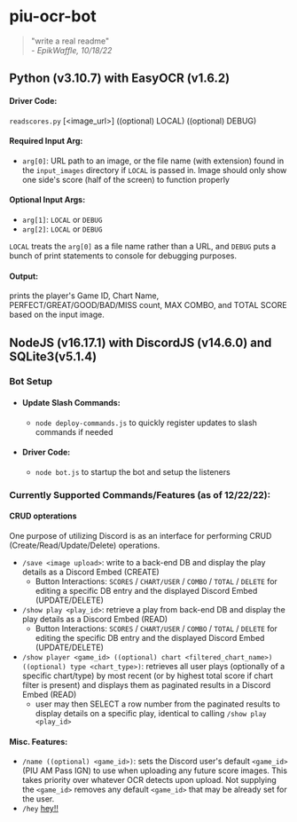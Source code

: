 # piu-ocr-bot 

> "write a real readme"<br> 
> \- *EpikWaffle, 10/18/22*

## Python (v3.10.7) with EasyOCR (v1.6.2)
#### Driver Code:
`readscores.py` [<image_url>] ((optional) LOCAL) ((optional) DEBUG)

#### Required Input Arg:
- `arg[0]`: URL path to an image, or the file name (with extension) found in the `input_images` directory if `LOCAL` is passed in. Image should only show one side's score (half of the screen) to function properly

#### Optional Input Args:
- `arg[1]`: `LOCAL` or `DEBUG`
- `arg[2]`: `LOCAL` or `DEBUG`

`LOCAL` treats the `arg[0]` as a file name rather than a URL, and `DEBUG` puts a bunch of print statements to console for debugging purposes.

#### Output:
prints the player's Game ID, Chart Name, PERFECT/GREAT/GOOD/BAD/MISS count, MAX COMBO, and TOTAL SCORE based on the input image.

## NodeJS (v16.17.1) with DiscordJS (v14.6.0) and SQLite3(v5.1.4)
### Bot Setup

- #### Update Slash Commands:
    - `node deploy-commands.js` to quickly register updates to slash commands if needed

- #### Driver Code:
    - `node bot.js` to startup the bot and setup the listeners

### Currently Supported Commands/Features (as of 12/22/22):

#### CRUD opterations
One purpose of utilizing Discord is as an interface for performing CRUD (Create/Read/Update/Delete) operations.
- `/save <image upload>`: write to a back-end DB and display the play details as a Discord Embed (CREATE)
    - Button Interactions: `SCORES` / `CHART/USER` / `COMBO` / `TOTAL` / `DELETE` for editing a specific DB entry and the displayed Discord Embed (UPDATE/DELETE)
- `/show play <play_id>`: retrieve a play from back-end DB and display the play details as a Discord Embed (READ)
    - Button Interactions: `SCORES` / `CHART/USER` / `COMBO` / `TOTAL` / `DELETE` for editing the specific DB entry and the displayed Discord Embed (UPDATE/DELETE)
- `/show player <game_id> ((optional) chart <filtered_chart_name>) ((optional) type <chart_type>)`: retrieves all user plays (optionally of a specific chart/type) by most recent (or by highest total score if chart filter is present) and displays them as paginated results in a Discord Embed (READ)
    - user may then SELECT a row number from the paginated results to display details on a specific play, identical to calling `/show play <play_id>`

#### Misc. Features:
- `/name ((optional) <game_id>)`: sets the Discord user's default `<game_id>` (PIU AM Pass IGN) to use when uploading any future score images. This takes priority over whatever OCR detects upon upload. Not supplying the `<game_id>` removes any default `<game_id>` that may be already set for the user.
- `/hey` [hey!!](https://i.ytimg.com/vi/YknOygHNv1U/maxresdefault.jpg)
